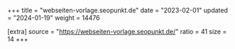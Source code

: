 +++
title = "webseiten-vorlage.seopunkt.de"
date = "2023-02-01"
updated = "2024-01-19"
weight = 14476

[extra]
source = "https://webseiten-vorlage.seopunkt.de/"
ratio = 41
size = 14
+++
